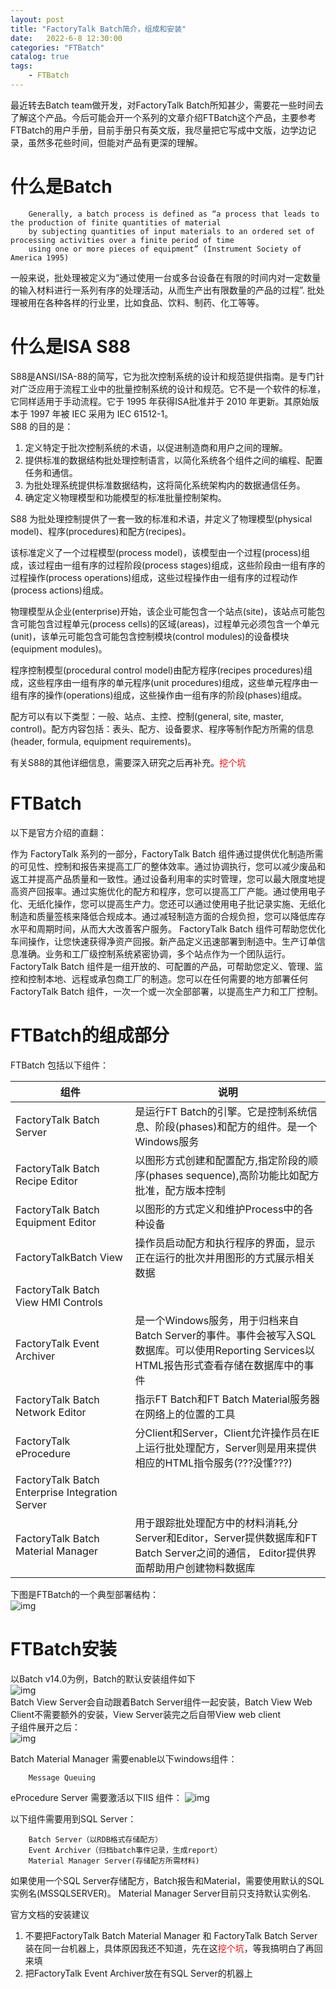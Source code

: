 ```yaml
---                
layout: post            
title: "FactoryTalk Batch简介，组成和安装"                
date:   2022-6-8 12:30:00                 
categories: "FTBatch"                
catalog: true                
tags:                 
    - FTBatch                
---      
```


最近转去Batch team做开发，对FactoryTalk Batch所知甚少，需要花一些时间去了解这个产品。今后可能会开一个系列的文章介绍FTBatch这个产品，主要参考FTBatch的用户手册，目前手册只有英文版，我尽量把它写成中文版，边学边记录，虽然多花些时间，但能对产品有更深的理解。  

# 什么是Batch

        Generally, a batch process is defined as “a process that leads to the production of finite quantities of material 
        by subjecting quantities of input materials to an ordered set of processing activities over a finite period of time 
        using one or more pieces of equipment” (Instrument Society of America 1995)

一般来说，批处理被定义为“通过使用一台或多台设备在有限的时间内对一定数量的输入材料进行一系列有序的处理活动，从而生产出有限数量的产品的过程”. 批处理被用在各种各样的行业里，比如食品、饮料、制药、化工等等。  

# 什么是ISA S88

S88是ANSI/ISA-88的简写，它为批次控制系统的设计和规范提供指南。是专门针对⼴泛应⽤于流程⼯业中的批量控制系统的设计和规范。它不是一个软件的标准，它同样适用于手动流程。它于 1995 年获得ISA批准并于 2010 年更新。其原始版本于 1997 年被 IEC 采用为 IEC 61512-1。  
S88 的目的是：  
1. 定义特定于批次控制系统的术语，以促进制造商和用户之间的理解。  
2. 提供标准的数据结构批处理控制语言，以简化系统各个组件之间的编程、配置任务和通信。    
3. 为批处理系统提供标准数据结构，这将简化系统架构内的数据通信任务。    
4. 确定定义物理模型和功能模型的标准批量控制架构。  
   
S88 为批处理控制提供了一套一致的标准和术语，并定义了物理模型(physical model)、程序(procedures)和配方(recipes)。  

该标准定义了一个过程模型(process model)，该模型由一个过程(process)组成，该过程由一组有序的过程阶段(process stages)组成，这些阶段由一组有序的过程操作(process operations)组成，这些过程操作由一组有序的过程动作(process actions)组成。  

物理模型从企业(enterprise)开始，该企业可能包含一个站点(site)，该站点可能包含可能包含过程单元(process cells)的区域(areas)，过程单元必须包含一个单元(unit)，该单元可能包含可能包含控制模块(control modules)的设备模块(equipment modules)。  

程序控制模型(procedural control model)由配方程序(recipes procedures)组成，这些程序由一组有序的单元程序(unit procedures)组成，这些单元程序由一组有序的操作(operations)组成，这些操作由一组有序的阶段(phases)组成。  

配方可以有以下类型：一般、站点、主控、控制(general, site, master, control)。配方内容包括：表头、配方、设备要求、程序等制作配方所需的信息(header, formula, equipment requirements)。  

有关S88的其他详细信息，需要深入研究之后再补充。<font color="red">挖个坑</font>  

# FTBatch
以下是官方介绍的直翻：  

作为 FactoryTalk 系列的一部分，FactoryTalk Batch 组件通过提供优化制造所需的可见性、控制和报告来提高工厂的整体效率。通过协调执行，您可以减少废品和返工并提高产品质量和一致性。通过设备利用率的实时管理，您可以最大限度地提高资产回报率。通过实施优化的配方和程序，您可以提高工厂产能。通过使用电子化、无纸化操作，您可以提高生产力。您还可以通过使用电子批记录实施、无纸化制造和质量签核来降低合规成本。通过减轻制造方面的合规负担，您可以降低库存水平和周期时间，从而大大改善客户服务。
FactoryTalk Batch 组件可帮助您优化车间操作，让您快速获得净资产回报。新产品定义迅速部署到制造中。生产订单信息准确。业务和工厂级控制系统紧密协调，多个站点作为一个团队运行。 FactoryTalk Batch 组件是一组开放的、可配置的产品，可帮助您定义、管理、监控和控制本地、远程或承包商工厂的制造。您可以在任何需要的地方部署任何 FactoryTalk Batch 组件，一次一个或一次全部部署，以提高生产力和工厂控制。  

# FTBatch的组成部分
FTBatch 包括以下组件：   

| 组件 | 说明 |
| --- | ----------- |
| FactoryTalk Batch Server |是运行FT Batch的引擎。它是控制系统信息、阶段(phases)和配方的组件。是一个Windows服务|   
| FactoryTalk Batch Recipe Editor |以图形方式创建和配置配方,指定阶段的顺序(phases sequence),高阶功能比如配方批准，配方版本控制|   
| FactoryTalk Batch Equipment Editor |以图形的方式定义和维护Process中的各种设备|   
| FactoryTalkBatch View |操作员启动配方和执行程序的界面，显示正在运行的批次并用图形的方式展示相关数据|   
| FactoryTalk Batch View HMI Controls |   
| FactoryTalk Event Archiver |是一个Windows服务，用于归档来自Batch Server的事件。事件会被写入SQL数据库。可以使用Reporting Services以 HTML报告形式查看存储在数据库中的事件|   
| FactoryTalk Batch Network Editor |指示FT Batch和FT Batch Material服务器在网络上的位置的工具|   
| FactoryTalk eProcedure | 分Client和Server，Client允许操作员在IE上运行批处理配方，Server则是用来提供相应的HTML指令服务(???没懂???)|  
| FactoryTalk Batch Enterprise Integration Server |   
| FactoryTalk Batch Material Manager |用于跟踪批处理配方中的材料消耗,分Server和Editor，Server提供数据库和FT Batch Server之间的通信， Editor提供界面帮助用户创建物料数据库|    

下图是FTBatch的一个典型部署结构：  
![img](https://github.com/kerwenzhang/kerwenzhang.github.io/blob/master/_posts/image/Batch/Batch_install_structure.png?raw=true)

# FTBatch安装
以Batch v14.0为例，Batch的默认安装组件如下  
![img](https://github.com/kerwenzhang/kerwenzhang.github.io/blob/master/_posts/image/Batch/Batch_install1.png?raw=true)  
Batch View Server会自动跟着Batch Server组件一起安装，Batch View Web Client不需要额外的安装，View Server装完之后自带View web client   
子组件展开之后：  
![img](https://github.com/kerwenzhang/kerwenzhang.github.io/blob/master/_posts/image/Batch/Batch_install2.png?raw=true)

Batch Material Manager 需要enable以下windows组件：

        Message Queuing

eProcedure Server 需要激活以下IIS 组件：
![img](https://github.com/kerwenzhang/kerwenzhang.github.io/blob/master/_posts/image/Batch/Batch_install3.png?raw=true)  

以下组件需要用到SQL Server：  

        Batch Server（以RDB格式存储配方）  
        Event Archiver（归档batch事件记录，生成report）  
        Material Manager Server(存储配方所需材料)  

如果使用一个SQL Server存储配方，Batch报告和Material，需要使用默认的SQL实例名(MSSQLSERVER)。 Material Manager Server目前只支持默认实例名.  

官方文档的安装建议  
1. 不要把FactoryTalk Batch Material Manager 和 FactoryTalk Batch Server 装在同一台机器上，具体原因我还不知道，先在这<font color="red">挖个坑</font>，等我搞明白了再回来填  
2. 把FactoryTalk Event Archiver放在有SQL Server的机器上  